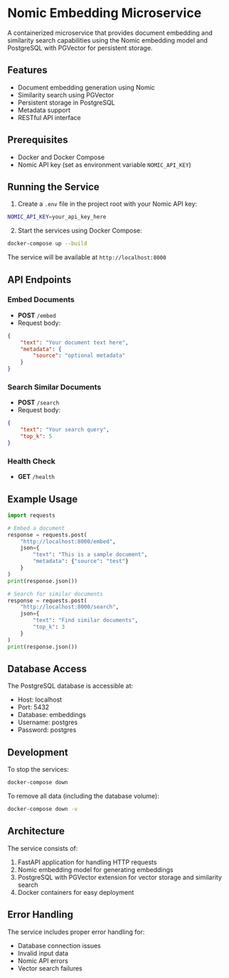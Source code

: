 # Nomic Embedding Microservice

A containerized microservice that provides document embedding and similarity search capabilities using the Nomic embedding model and PostgreSQL with PGVector for persistent storage.

## Features

- Document embedding generation using Nomic
- Similarity search using PGVector
- Persistent storage in PostgreSQL
- Metadata support
- RESTful API interface

## Prerequisites

- Docker and Docker Compose
- Nomic API key (set as environment variable `NOMIC_API_KEY`)

## Running the Service

1. Create a `.env` file in the project root with your Nomic API key:
```bash
NOMIC_API_KEY=your_api_key_here
```

2. Start the services using Docker Compose:
```bash
docker-compose up --build
```

The service will be available at `http://localhost:8000`

## API Endpoints

### Embed Documents
- **POST** `/embed`
- Request body:
```json
{
    "text": "Your document text here",
    "metadata": {
        "source": "optional metadata"
    }
}
```

### Search Similar Documents
- **POST** `/search`
- Request body:
```json
{
    "text": "Your search query",
    "top_k": 5
}
```

### Health Check
- **GET** `/health`

## Example Usage

```python
import requests

# Embed a document
response = requests.post(
    "http://localhost:8000/embed",
    json={
        "text": "This is a sample document",
        "metadata": {"source": "test"}
    }
)
print(response.json())

# Search for similar documents
response = requests.post(
    "http://localhost:8000/search",
    json={
        "text": "Find similar documents",
        "top_k": 3
    }
)
print(response.json())
```

## Database Access

The PostgreSQL database is accessible at:
- Host: localhost
- Port: 5432
- Database: embeddings
- Username: postgres
- Password: postgres

## Development

To stop the services:
```bash
docker-compose down
```

To remove all data (including the database volume):
```bash
docker-compose down -v
```

## Architecture

The service consists of:
1. FastAPI application for handling HTTP requests
2. Nomic embedding model for generating embeddings
3. PostgreSQL with PGVector extension for vector storage and similarity search
4. Docker containers for easy deployment

## Error Handling

The service includes proper error handling for:
- Database connection issues
- Invalid input data
- Nomic API errors
- Vector search failures
